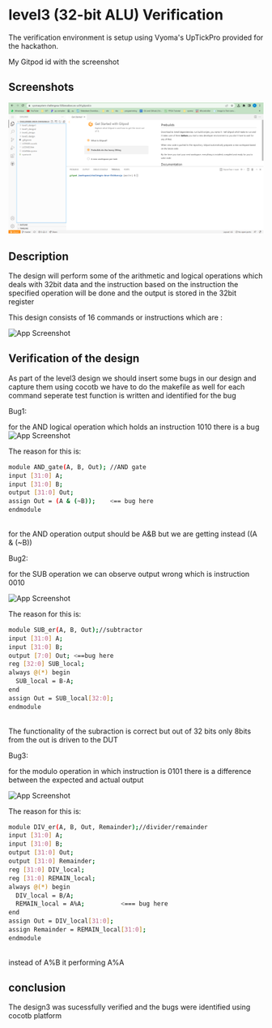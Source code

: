 # level3 (32-bit ALU) Verification
The verification environment is setup using Vyoma's UpTickPro provided for the hackathon.

My Gitpod id with the screenshot


## Screenshots

![App Screenshot](https://github.com/Arun-Chikkaraju/vyoma-arun/blob/main/gitpod%20home%20screen.png)

## Description
The design will perform some of the arithmetic and logical operations which deals with 32bit data and the instruction based on the 
instruction the specified operation will be done and the output is stored in the 32bit register

This design consists of 16 commands or instructions which are :

![App Screenshot](d31)


## Verification of the design

  As part of the level3 design we should insert some bugs in our design and capture them using cocotb we have to do the makefile as well
  for each command seperate test function is written and identified for the bug
  
  Bug1:
  
  for the AND logical operation which holds an instruction 1010 there is a bug
  ![App Screenshot](d32)
  
  The reason for this is:
  
  ```bash
  module AND_gate(A, B, Out); //AND gate
  input [31:0] A;
  input [31:0] B;
  output [31:0] Out;
  assign Out = (A & (~B));    <== bug here
endmodule
    
  ```
  for the AND operation output should be A&B but we are getting instead ((A & (~B)) 
  
  Bug2:
  
  for the SUB operation we can observe output wrong which is instruction 0010 
  
  ![App Screenshot](d33)
  
  The reason for this is:
  
  ```bash
  module SUB_er(A, B, Out);//subtractor
  input [31:0] A;
  input [31:0] B;
  output [7:0] Out; <==bug here
  reg [32:0] SUB_local;                
  always @(*) begin
    SUB_local = B-A;
  end
  assign Out = SUB_local[32:0];
endmodule
    
  ```
  The functionality of the subraction is correct but out of 32 bits only 8bits from the out is driven to the DUT
  
  
  Bug3:
  
  for the modulo operation in which instruction is 0101 there is a difference between the expected and actual output
  
  ![App Screenshot](d34)
  
   The reason for this is:
  
  ```bash
  module DIV_er(A, B, Out, Remainder);//divider/remainder
  input [31:0] A;
  input [31:0] B;
  output [31:0] Out;
  output [31:0] Remainder;
  reg [31:0] DIV_local;
  reg [31:0] REMAIN_local;
  always @(*) begin
    DIV_local = B/A;
    REMAIN_local = A%A;          <=== bug here
  end
  assign Out = DIV_local[31:0];
  assign Remainder = REMAIN_local[31:0];
endmodule
    
  ```
  instead of A%B it performing A%A
  
  
## conclusion 

The design3 was sucessfully verified and the bugs were identified using cocotb platform
